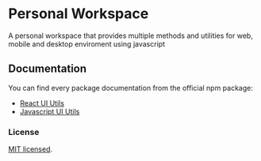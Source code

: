 # Personal Workspace

A personal workspace that provides multiple methods and utilities for web, mobile and desktop enviroment using javascript

## Documentation

You can find every package documentation from the official npm package:

- [React UI Utils](https://www.npmjs.com/package/@ihaz/react-ui-utils)
- [Javascript UI Utils](https://www.npmjs.com/package/@ihaz/js-ui-utils)

### License

[MIT licensed](./LICENSE).
